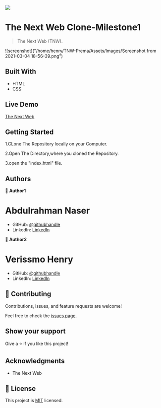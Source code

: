 ![](https://img.shields.io/badge/Microverse-blueviolet)

# The Next Web Clone-Milestone1

> The Next Web (TNW).

![screenshot]("/home/henry/TNW-Prema/Assets/Images/Screenshot from 2021-03-04 18-56-39.png")


## Built With

- HTML
- CSS
## Live Demo

[The Next Web](https://verissimohenry.github.io/TNW-Prema/)


## Getting Started

1.CLone The Repository locally on your Computer.

2.Open The Directory,where you cloned the Repository.

3.open the "index.html" file.

## Authors

👤 **Author1**
# Abdulrahman Naser
- GitHub: [@githubhandle](https://github.com/Abdona)
- LinkedIn: [LinkedIn](https://www.linkedin.com/in/abdulrahman-nasser-2b7173131/)

👤 **Author2**
# Verissmo Henry
- GitHub: [@githubhandle](https://github.com/verissimohenry)
- LinkedIn: [LinkedIn](https://www.linkedin.com/in/henry-verissimo-618906167/)

## 🤝 Contributing

Contributions, issues, and feature requests are welcome!

Feel free to check the [issues page](https://github.com/Abdona/Project_Positioning-Floating/pull/3#issue-576494545).

## Show your support

Give a ⭐️ if you like this project!

## Acknowledgments

- The Next Web

## 📝 License

This project is [MIT](https://opensource.org/licenses/MIT) licensed.
